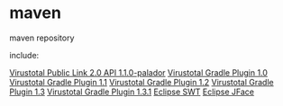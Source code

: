 # maven
maven repository

include: 

[Virustotal Public Link 2.0 API 1.1.0-palador](https://github.com/palador/Virustotal-Public-API-V2.0-Client)
[Virustotal Gradle Plugin 1.0](https://github.com/palador/gradle-virustotal)
[Virustotal Gradle Plugin 1.1](https://github.com/palador/gradle-virustotal)
[Virustotal Gradle Plugin 1.2](https://github.com/palador/gradle-virustotal)
[Virustotal Gradle Plugin 1.3](https://github.com/palador/gradle-virustotal)
[Virustotal Gradle Plugin 1.3.1](https://github.com/palador/gradle-virustotal)
[Eclipse SWT](https://eclipse.org/swt)
[Eclipse JFace](https://eclipse.org/JFace)
